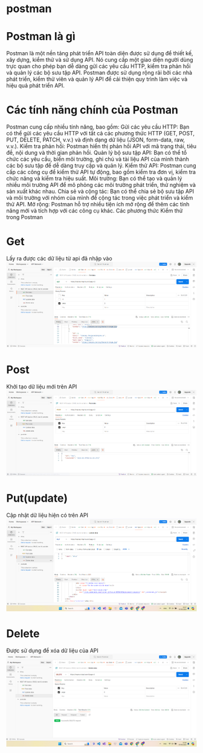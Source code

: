 # postman

# Postman là gì
Postman là một nền tảng phát triển API toàn diện được sử dụng để thiết kế, xây dựng, kiểm thử và sử dụng API. Nó cung cấp một giao diện người dùng trực quan cho phép bạn dễ dàng gửi các yêu cầu HTTP, kiểm tra phản hồi và quản lý các bộ sưu tập API. Postman được sử dụng rộng rãi bởi các nhà phát triển, kiểm thử viên và quản lý API để cải thiện quy trình làm việc và hiệu quả phát triển API.
# Các tính năng chính của Postman
Postman cung cấp nhiều tính năng, bao gồm:
Gửi các yêu cầu HTTP: Bạn có thể gửi các yêu cầu HTTP với tất cả các phương thức HTTP (GET, POST, PUT, DELETE, PATCH, v.v.) và định dạng dữ liệu (JSON, form-data, raw, v.v.).
Kiểm tra phản hồi: Postman hiển thị phản hồi API với mã trạng thái, tiêu đề, nội dung và thời gian phản hồi.
Quản lý bộ sưu tập API: Bạn có thể tổ chức các yêu cầu, biến môi trường, ghi chú và tài liệu API của mình thành các bộ sưu tập để dễ dàng truy cập và quản lý.
Kiểm thử API: Postman cung cấp các công cụ để kiểm thử API tự động, bao gồm kiểm tra đơn vị, kiểm tra chức năng và kiểm tra hiệu suất.
Môi trường: Bạn có thể tạo và quản lý nhiều môi trường API để mô phỏng các môi trường phát triển, thử nghiệm và sản xuất khác nhau.
Chia sẻ và cộng tác: Bạn có thể chia sẻ bộ sưu tập API và môi trường với nhóm của mình để cộng tác trong việc phát triển và kiểm thử API.
Mở rộng: Postman hỗ trợ nhiều tiện ích mở rộng để thêm các tính năng mới và tích hợp với các công cụ khác.
Các phương thức Kiểm thử trong Postman
# Get
Lấy ra được các dữ liệu từ api đã nhập vào
![get](https://github.com/nhvu2311/postman/blob/main/Screenshot%202024-05-07%20151551.png)
# Post
Khởi tạo dữ liệu mới trên API
![post](https://github.com/nhvu2311/postman/blob/main/Screenshot%202024-05-07%20151745.png)
# Put(update)
Cập nhật dữ liệu hiện có trên API
![post](https://github.com/nhvu2311/postman/blob/main/Screenshot%202024-05-07%20151756.png)
# Delete
Được sử dụng để xóa dữ liệu của API
![post](https://github.com/nhvu2311/postman/blob/main/Screenshot%202024-05-07%20151803.png)

